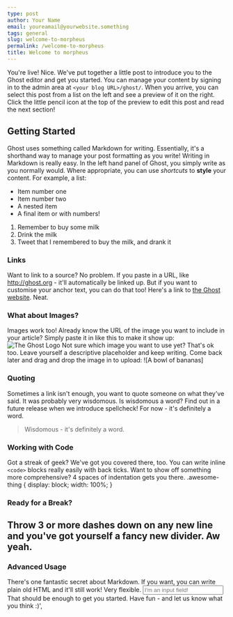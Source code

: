 ```yaml
---
type: post
author: Your Name
email: youreamail@yourwebsite.something
tags: general
slug: welcome-to-morpheus
permalink: /welcome-to-morpheus
title: Welcome to morpheus
---
```


You're live! Nice. We've put together a little post to introduce you to the Ghost editor and get you started. You can manage your content by signing in to the admin area at `<your blog URL>/ghost/`. When you arrive, you can select this post from a list on the left and see a preview of it on the right. Click the little pencil icon at the top of the preview to edit this post and read the next section!
## Getting Started
Ghost uses something called Markdown for writing. Essentially, it's a shorthand way to manage your post formatting as you write!
Writing in Markdown is really easy. In the left hand panel of Ghost, you simply write as you normally would. Where appropriate, you can use *shortcuts* to **style** your content. For example, a list:
* Item number one
* Item number two
* A nested item
* A final item
or with numbers!
1. Remember to buy some milk
2. Drink the milk
3. Tweet that I remembered to buy the milk, and drank it
### Links
Want to link to a source? No problem. If you paste in a URL, like http://ghost.org - it'll automatically be linked up. But if you want to customise your anchor text, you can do that too! Here's a link to [the Ghost website](http://ghost.org). Neat.
### What about Images?
Images work too! Already know the URL of the image you want to include in your article? Simply paste it in like this to make it show up:
![The Ghost Logo](https://ghost.org/images/ghost.png)
Not sure which image you want to use yet? That's ok too. Leave yourself a descriptive placeholder and keep writing. Come back later and drag and drop the image in to upload:
![A bowl of bananas]

### Quoting
Sometimes a link isn't enough, you want to quote someone on what they've said. It was probably very wisdomous. Is wisdomous a word? Find out in a future release when we introduce spellcheck! For now - it's definitely a word.
> Wisdomous - it's definitely a word.
### Working with Code
Got a streak of geek? We've got you covered there, too. You can write inline `<code>` blocks really easily with back ticks. Want to show off something more comprehensive? 4 spaces of indentation gets you there.
.awesome-thing {
display: block;
width: 100%;
}
### Ready for a Break?
Throw 3 or more dashes down on any new line and you've got yourself a fancy new divider. Aw yeah.
---
### Advanced Usage
There's one fantastic secret about Markdown. If you want, you can write plain old HTML and it'll still work! Very flexible.
<input type="text" placeholder="I'm an input field!" />
That should be enough to get you started. Have fun - and let us know what you think :)',

